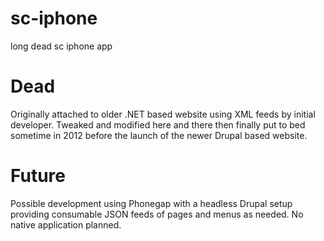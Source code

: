 # sc-iphone
long dead sc iphone app

# Dead

Originally attached to older .NET based website using XML feeds by initial developer. Tweaked and modified here and there then finally put to bed sometime in 2012 before the launch of the newer Drupal based website. 

# Future

Possible development using Phonegap with a headless Drupal setup providing consumable JSON feeds of pages and menus as needed. No native application planned.
